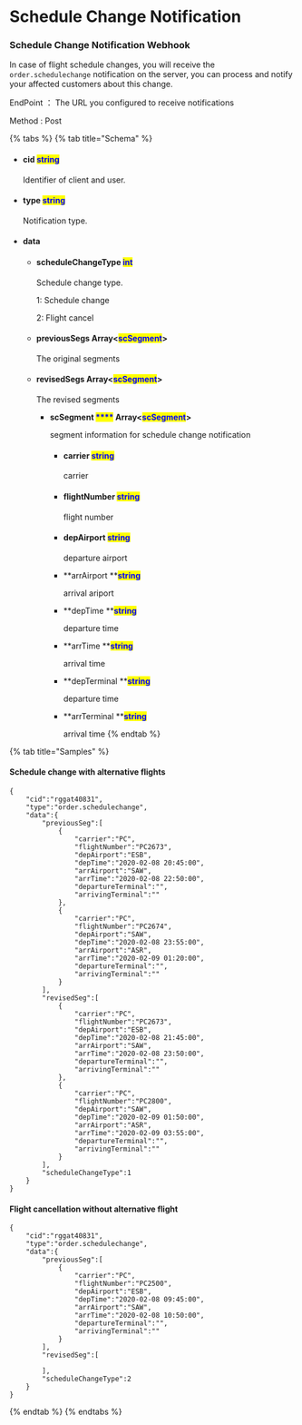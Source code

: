 # Schedule Change Notification

### Schedule Change Notification Webhook

In case of flight schedule changes, you will receive the `order.schedulechange` notification on the server, you can process and notify your affected customers about this change.

EndPoint ： The URL you configured to receive notifications&#x20;

Method : Post

{% tabs %}
{% tab title="Schema" %}
*   #### cid                                  <mark style="color:blue;">string</mark>                                                                                                &#x20;

    Identifier of client and user.
*   #### type                              <mark style="color:blue;">string</mark>                                                                                                 &#x20;

    Notification type.
* #### data                                                                                                                                           &#x20;
  *   #### scheduleChangeType               <mark style="color:blue;">int</mark> &#x20;

      Schedule change type.&#x20;

      1: Schedule change

      2: Flight cancel&#x20;
  *   #### previousSegs                                 **Array**<<mark style="color:blue;">scSegment</mark>>      <mark style="color:blue;"></mark>     &#x20;

      The original segments
  *   #### revisedSegs                             <mark style="color:blue;"></mark>       Array<<mark style="color:blue;">scSegment</mark>>      <mark style="color:blue;"></mark>     &#x20;

      The revised segments

      *   **scSegment                               **<mark style="color:blue;">****</mark>**  Array<**<mark style="color:blue;">**scSegment**</mark>**>**      <mark style="color:blue;"></mark>     &#x20;

          segment information for schedule change notification              <mark style="color:blue;"></mark>             &#x20;

          *   #### carrier                                  <mark style="color:blue;">string</mark>                                                                      &#x20;

              carrier
          *   #### flightNumber                     <mark style="color:blue;">string</mark>                                                                            &#x20;

              flight number
          *   #### depAirport                          <mark style="color:blue;">string</mark>                                                                            &#x20;

              departure airport
          *   **arrAirport                             **<mark style="color:blue;">**string**</mark>        <mark style="color:blue;"></mark>                                                                     <mark style="color:blue;"></mark><mark style="color:blue;"></mark>                                                                    &#x20;

              arrival ariport
          *   **depTime                                **<mark style="color:blue;">**string**</mark>    <mark style="color:blue;"></mark>                                                                         <mark style="color:blue;"></mark><mark style="color:blue;"></mark>                                                                        &#x20;

              departure time
          *   **arrTime                                  **<mark style="color:blue;">**string**</mark>       <mark style="color:blue;"></mark>                                                                      <mark style="color:blue;"></mark><mark style="color:blue;"></mark>                                                                     &#x20;

              arrival time                <mark style="color:blue;"></mark>               &#x20;
          *   **depTerminal                         **<mark style="color:blue;">**string**</mark>    <mark style="color:blue;"></mark>                                                                         <mark style="color:blue;"></mark><mark style="color:blue;"></mark>                                                                        &#x20;

              departure time
          *   **arrTerminal                           **<mark style="color:blue;">**string**</mark>       <mark style="color:blue;"></mark>                                                                      <mark style="color:blue;"></mark><mark style="color:blue;"></mark>                                                                     &#x20;

              arrival time      <mark style="color:blue;"></mark>     &#x20;
{% endtab %}

{% tab title="Samples" %}
#### Schedule change with alternative flights

```
{
    "cid":"rggat40831",
    "type":"order.schedulechange",
    "data":{
        "previousSeg":[
            {
                "carrier":"PC",
                "flightNumber":"PC2673",
                "depAirport":"ESB",
                "depTime":"2020-02-08 20:45:00",
                "arrAirport":"SAW",
                "arrTime":"2020-02-08 22:50:00",
                "departureTerminal":"",
                "arrivingTerminal":""
            },
            {
                "carrier":"PC",
                "flightNumber":"PC2674",
                "depAirport":"SAW",
                "depTime":"2020-02-08 23:55:00",
                "arrAirport":"ASR",
                "arrTime":"2020-02-09 01:20:00",
                "departureTerminal":"",
                "arrivingTerminal":""
            }
        ],
        "revisedSeg":[
            {
                "carrier":"PC",
                "flightNumber":"PC2673",
                "depAirport":"ESB",
                "depTime":"2020-02-08 21:45:00",
                "arrAirport":"SAW",
                "arrTime":"2020-02-08 23:50:00",
                "departureTerminal":"",
                "arrivingTerminal":""
            },
            {
                "carrier":"PC",
                "flightNumber":"PC2800",
                "depAirport":"SAW",
                "depTime":"2020-02-09 01:50:00",
                "arrAirport":"ASR",
                "arrTime":"2020-02-09 03:55:00",
                "departureTerminal":"",
                "arrivingTerminal":""
            }
        ],
        "scheduleChangeType":1
    }
}
```

#### Flight cancellation without alternative flight

```
{
    "cid":"rggat40831",
    "type":"order.schedulechange",
    "data":{
        "previousSeg":[
            {
                "carrier":"PC",
                "flightNumber":"PC2500",
                "depAirport":"ESB",
                "depTime":"2020-02-08 09:45:00",
                "arrAirport":"SAW",
                "arrTime":"2020-02-08 10:50:00",
                "departureTerminal":"",
                "arrivingTerminal":""
            }
        ],
        "revisedSeg":[

        ],
        "scheduleChangeType":2
    }
}
```


{% endtab %}
{% endtabs %}
